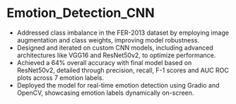 # Emotion_Detection_CNN
+ Addressed class imbalance in the FER-2013 dataset by employing image augmentation and class weights, improving model robustness.
+ Designed and iterated on custom CNN models, including advanced architectures like VGG16 and ResNet50v2, to optimize performance.
+ Achieved a 64% overall accuracy with final model based on ResNet50v2, detailed through precision, recall, F-1 scores and AUC ROC plots across 7 emotion labels.
+ Deployed the model for real-time emotion detection using Gradio and OpenCV, showcasing emotion labels dynamically on-screen.
